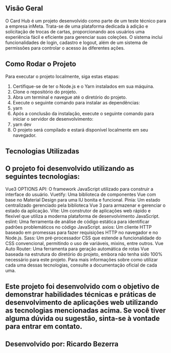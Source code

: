 ## Visão Geral

O Card Hub é um projeto desenvolvido como parte de um teste técnico para a empresa inMeta. Trata-se de uma plataforma dedicada à adição e solicitação de trocas de cartas, proporcionando aos usuários uma experiência fácil e eficiente para gerenciar suas coleções. O sistema inclui funcionalidades de login, cadastro e logout, além de um sistema de permissões para controlar o acesso às diferentes ações.

## Como Rodar o Projeto

Para executar o projeto localmente, siga estas etapas:

1. Certifique-se de ter o Node.js e o Yarn instalados em sua máquina.
2. Clone o repositório do projeto.
3. Abra um terminal e navegue até o diretório do projeto.
4. Execute o seguinte comando para instalar as dependências:
5. yarn
6. Após a conclusão da instalação, execute o seguinte comando para iniciar o servidor de desenvolvimento:
7. yarn dev
8. O projeto será compilado e estará disponível localmente em seu navegador.


## Tecnologias Utilizadas

## O projeto foi desenvolvido utilizando as seguintes tecnologias:

Vue3 OPTIONS API: O framework JavaScript utilizado para construir a interface do usuário.
Vuetify: Uma biblioteca de componentes Vue com base no Material Design para uma IU bonita e funcional.
Pinia: Um estado centralizado gerenciado pela biblioteca Vue 3 para armazenar e gerenciar o estado da aplicação.
Vite: Um construtor de aplicações web rápido e flexível que utiliza a moderna plataforma de desenvolvimento JavaScript.
eslint: Uma ferramenta de análise de código estática para identificar padrões problemáticos no código JavaScript.
axios: Um cliente HTTP baseado em promessas para fazer requisições HTTP no navegador e no Node.js.
Sass: Um pré-processador CSS que estende a funcionalidade do CSS convencional, permitindo o uso de variáveis, mixins, entre outros.
Vue Auto Router: Uma ferramenta para geração automática de rotas Vue baseada na estrutura do diretório do projeto, embora não tenha sido 100% necessário para este projeto.
Para mais informações sobre como utilizar cada uma dessas tecnologias, consulte a documentação oficial de cada uma.

## Este projeto foi desenvolvido com o objetivo de demonstrar habilidades técnicas e práticas de desenvolvimento de aplicações web utilizando as tecnologias mencionadas acima. Se você tiver alguma dúvida ou sugestão, sinta-se à vontade para entrar em contato.

## Desenvolvido por: Ricardo Bezerra
